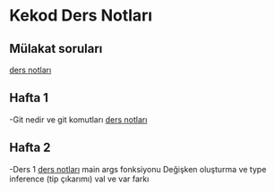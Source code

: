 # Kekod Ders Notları

## Mülakat soruları
[ders notları](mulakatSorulari/mulakatSorulari.txt)


## Hafta 1
-Git nedir ve git komutları [ders notları](notlar/hafta1/git.txt)


## Hafta 2
-Ders 1 [ders notları](notlar/hafta2/ders1.txt)
main args fonksiyonu
Değişken oluşturma ve type inference (tip çıkarımı)
val ve var farkı

